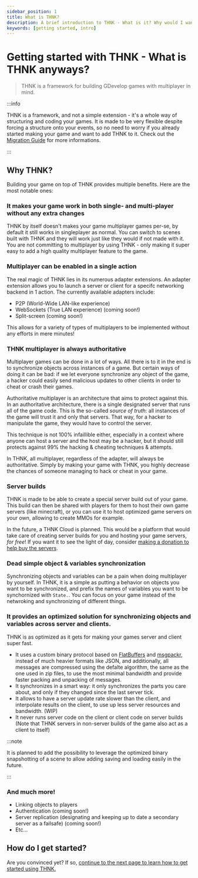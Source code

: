 ```yaml
---
sidebar_position: 1
title: What is THNK?
description: A brief introduction to THNK - What is it? Why would I want to use it? How do I get started? All of those questions will be answered here. It is the recommended starting point to get started with the THNK framework.
keywords: [getting started, intro]
---
```


<head>
  <script type="application/ld+json">
    {JSON.stringify({
      "@context": "https://schema.org",
      "@type": "Organization",
      "url": "https://thnk.arthuro555.com/docs/why-thnk/",
      "logo": "https://thnk.arthuro555.com/img/thnk.png"
    })}
  </script>
</head>

# Getting started with THNK - What is THNK anyways?

> THNK is a framework for building GDevelop games with multiplayer in mind.

:::info

THNK is a framework, and not a simple extension - it's a whole way of structuring and coding your games. It is made to be very flexible despite forcing a structure onto your events, so no need to worry if you already started making your game and want to add THNK to it. Check out the [Migration Guide](/docs/migrating) for more informations.

:::

## Why THNK?

Building your game on top of THNK provides multiple benefits. Here are the most notable ones:

### It makes your game work in both single- and multi-player without any extra changes

THNK by itself doesn't makes your game multiplayer games per-se, by default it still works in singleplayer as normal. You can switch to scenes built with THNK and they will work just like they would if not made with it. You are not committing to multiplayer by using THNK - only making it super easy to add a high quality multiplayer feature to the game.

### Multiplayer can be enabled in a single action

The real magic of THNK lies in its numerous adapter extensions. An adapter extension allows you to launch a server or client for a specifc networking backend in 1 action. The currently available adapters include:

- P2P (World-Wide LAN-like experience)
- WebSockets (True LAN experience) (coming soon!)
- Split-screen (coming soon!)

This allows for a variety of types of multiplayers to be implemented without any efforts in mere minutes!

### THNK multiplayer is always authoritative

Multiplayer games can be done in a lot of ways. All there is to it in the end is to synchronize objects across instances of a game. But certain ways of doing it can be bad: if we let everyone synchronize any object of the game, a hacker could easily send malicious updates to other clients in order to cheat or crash their games.

Authoritative multiplayer is an architecture that aims to protect against this. In an authoritative architecture, there is a single designated server that runs all of the game code. This is the so-called _source of truth_: all instances of the game will trust it and only that servers. That way, for a hacker to manipulate the game, they would have to control the server.

This technique is not 100% infaillible either, especially in a context where anyone can host a server and the host may be a hacker, but it should still protects against 99% the hacking & cheating techniques & attempts.

In THNK, all multiplayer, regardless of the adapter, will always be authoritative. Simply by making your game with THNK, you highly decrease the chances of someone managing to hack or cheat in your game.

### Server builds

THNK is made to be able to create a special server build out of your game. This build can then be shared with players for them to host their own game servers (like minecraft), or you can use it to host optimized game servers on your own, allowing to create MMOs for example.

In the future, a THNK Cloud is planned. This would be a platform that would take care of creating server builds for you and hosting your game servers, _for free_! If you want it to see the light of day, consider [making a donation to help buy the servers](https://ko-fi.com/arthuro555).

### Dead simple object & variables synchronization

Synchronizing objects and variables can be a pain when doing multiplayer by yourself. In THNK, it is a simple as putting a behavior on objects you want to be synchronized, and prefix the names of variables you want to be synchornized with `State.`. You can focus on your game instead of the netwroking and synchronizing of different things.

### It provides an optimized solution for synchronizing objects and variables across server and clients.

THNK is as optimized as it gets for making your games server and client super fast.

- It uses a custom binary protocol based on [FlatBuffers](https://google.github.io/flatbuffers/) and [msgpackr](https://github.com/kriszyp/msgpackr), instead of much heavier formats like JSON, and additionally, all messages are compressed using the defalte algorithm, the same as the one used in zip files, to use the most minimal bandwidth and provide faster packing and unpacking of messages.
- It synchronizes in a smart way: it only synchronizes the parts you care about, and only if they changed since the last server tick.
- It allows to have a server update rate slower than the client, and interpolate results on the client, to use up less server resources and bandwidth. (WIP)
- It never runs server code on the client or client code on server builds (Note that THNK servers in non-server builds of the game also act as a client to itself)

:::note

It is planned to add the possibility to leverage the optimized binary snapshotting of a scene to allow adding saving and loading easily in the future.

:::

### And much more!

- Linking objects to players
- Authentication (coming soon!)
- Server replication (designating and keeping up to date a secondary server as a failsafe) (coming soon!)
- Etc...

## How do I get started?

Are you convinced yet? If so, [continue to the next page to learn how to get started using THNK.](/docs/getting-started/)
